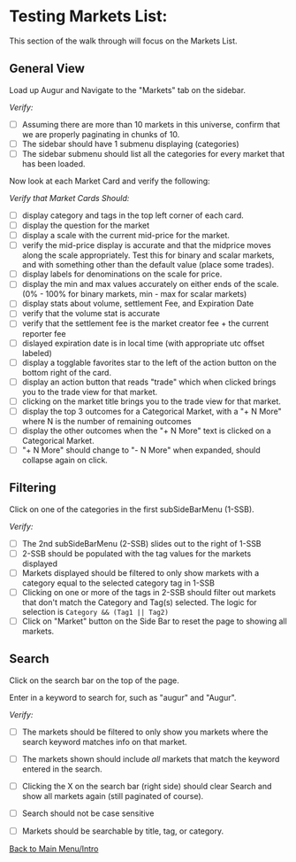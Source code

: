 # Testing Markets List:

This section of the walk through will focus on the Markets List.

## General View

Load up Augur and Navigate to the "Markets" tab on the sidebar.

*Verify:*

- [ ] Assuming there are more than 10 markets in this universe, confirm that we are properly paginating in chunks of 10.
- [ ] The sidebar should have 1 submenu displaying (categories)
- [ ] The sidebar submenu should list all the categories for every market that has been loaded.

Now look at each Market Card and verify the following:

*Verify that Market Cards Should:*
- [ ] display category and tags in the top left corner of each card.
- [ ] display the question for the market
- [ ] display a scale with the current mid-price for the market.
- [ ] verify the mid-price display is accurate and that the midprice moves along the scale appropriately. Test this for binary and scalar markets, and with something other than the default value (place some trades).
- [ ] display labels for denominations on the scale for price.
- [ ] display the min and max values accurately on either ends of the scale. (0% - 100% for binary markets, min - max for scalar markets)
- [ ] display stats about volume, settlement Fee, and Expiration Date
- [ ] verify that the volume stat is accurate
- [ ] verify that the settlement fee is the market creator fee + the current reporter fee
- [ ] dislayed expiration date is in local time (with appropriate utc offset labeled)
- [ ] display a togglable favorites star to the left of the action button on the bottom right of the card.
- [ ] display an action button that reads "trade" which when clicked brings you to the trade view for that market.
- [ ] clicking on the market title brings you to the trade view for that market.
- [ ] display the top 3 outcomes for a Categorical Market, with a "+ N More" where N is the number of remaining outcomes
- [ ] display the other outcomes when the "+ N More" text is clicked on a Categorical Market.
- [ ] "+ N More" should change to "- N More" when expanded, should collapse again on click.

## Filtering

Click on one of the categories in the first subSideBarMenu (1-SSB).

*Verify:*
- [ ] The 2nd subSideBarMenu (2-SSB) slides out to the right of 1-SSB
- [ ] 2-SSB should be populated with the tag values for the markets displayed
- [ ] Markets displayed should be filtered to only show markets with a category equal to the selected category tag in 1-SSB
- [ ] Clicking on one or more of the tags in 2-SSB should filter out markets that don't match the Category and Tag(s) selected. The logic for selection is `Category && (Tag1 || Tag2)`
- [ ] Click on "Market" button on the Side Bar to reset the page to showing all markets.

## Search

Click on the search bar on the top of the page.

Enter in a keyword to search for, such as "augur" and "Augur". 

*Verify:*
- [ ] The markets should be filtered to only show you markets where the search keyword matches info on that market.
- [ ] The markets shown should include _all_ markets that match the keyword entered in the search.
- [ ] Clicking the X on the search bar (right side) should clear Search and show all markets again (still paginated of course).
- [ ] Search should not be case sensitive
- [ ] Markets should be searchable by title, tag, or category.


[Back to Main Menu/Intro](https://github.com/AugurProject/augur-walkthrough/)
